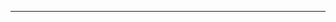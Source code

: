 <!--
CO_OP_TRANSLATOR_METADATA:
{
  "original_hash": "685f55cb07de19b52a30ce6e8b6d889e",
  "translation_date": "2025-08-28T21:16:08+00:00",
  "source_file": "03-CoreGenerativeAITechniques/README.md",
  "language_code": "tl"
}
-->


---

